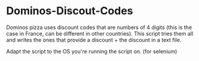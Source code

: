 # Dominos-Discout-Codes

Dominos pizza uses discount codes that are numbers of 4 digits (this is the case in France, can be different in other countries). This script tries them all and writes the ones that provide a discount + the discount in a text file.

Adapt the script to the OS you're running the script on. (for selenium)
